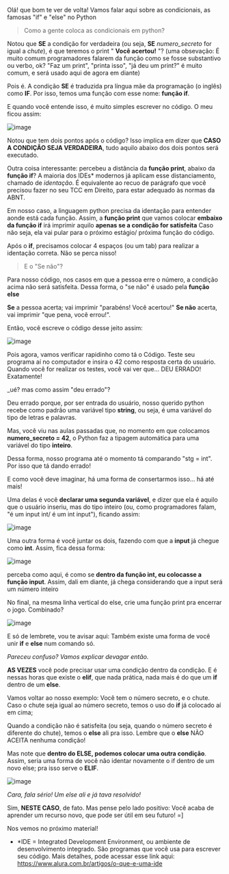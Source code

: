Olá! que bom te ver de volta! Vamos falar aqui sobre as condicionais, as famosas "if" e "else" no Python

> Como a gente coloca as condicionais em python?

Notou que **SE** a condição for verdadeira (ou seja, **SE** _numero_secreto_ for igual a _chute_), é que teremos o print " **Você acertou!** "?
(uma obsevação: É muito comum programadores falarem da função como se fosse substantivo ou verbo, ok? "Faz um print", "printa isso", "já deu um print?" é muito comum, e será usado aqui de agora em diante)

Pois é. A condição **SE** é traduzida pra língua mãe da programação (o inglês) como **IF**. Por isso, temos uma função com esse nome: **função if**.

E quando você entende isso, é muito simples escrever no código. O meu ficou assim:

![image](https://user-images.githubusercontent.com/86801366/202100433-52bfca86-2d34-4e74-a6b9-67483103f621.png)


Notou que tem dois pontos após o código? Isso implica em dizer que **CASO A CONDIÇÃO SEJA VERDADEIRA**, tudo aquilo abaixo dos dois pontos será executado.

Outra coisa interessante: percebeu a distância da **função print**, abaixo da **função if**? A maioria dos IDEs* modernos já aplicam esse distanciamento, chamado de _identação_. 
É equivalente ao recuo de parágrafo que você precisou fazer no seu TCC em Direito, para estar adequado às normas da ABNT.

Em nosso caso, a linguagem python precisa da identação para entender aonde está cada função. Assim, a **função print** que vamos colocar **embaixo da função if** irá imprimir aquilo **apenas se a condição for satisfeita**
Caso não seja, ela vai pular para o próximo estágio/ próxima função do código.

Após o **if**, precisamos colocar 4 espaços (ou um tab) para realizar a identação correta. Não se perca nisso!

> E o "Se não"?

Para nosso código, nos casos em que a pessoa erre o número, a condição acima não será satisfeita. Dessa forma, o "se não" é usado pela **função else**

**Se** a pessoa acerta; vai imprimir "parabéns! Você acertou!"
**Se não** acerta, vai imprimir "que pena, você errou!".

Então, você escreve o código desse jeito assim:

![image](https://user-images.githubusercontent.com/86801366/202103879-206ed71c-8758-44f9-81e1-37fd3c137b72.png)

Pois agora, vamos verificar rapidinho como tá o Código. Teste seu programa aí no computador e insira o 42 como resposta certa do usuário.
Quando você for realizar os testes, você vai ver que... DEU ERRADO! Exatamente!

_ué? mas como assim "deu errado"?

Deu errado porque, por ser entrada do usuário, nosso querido python recebe como padrão uma variável tipo **string**, ou seja, é uma variável do tipo de letras e palavras.

Mas, você viu nas aulas passadas que, no momento em que colocamos **numero_secreto = 42**, o Python faz a tipagem automática para uma variável do tipo **inteiro**.

Dessa forma, nosso programa até o momento tá comparando "stg = int". Por isso que tá dando errado!

E como você deve imaginar, há uma forma de consertarmos isso... há até mais!

Uma delas é você **declarar uma segunda variável**, e dizer que ela é aquilo que o usuário inseriu, 
mas do tipo inteiro (ou, como programadores falam, "é um input int/ é um int input"), ficando assim:

![image](https://user-images.githubusercontent.com/86801366/202104740-80bf399b-5d98-47b4-959d-87d8f99e3a07.png)

Uma outra forma é você juntar os dois, fazendo com que a **input** já chegue como **int**. Assim, fica dessa forma:

![image](https://user-images.githubusercontent.com/86801366/202105451-0f6cd615-1ee1-47d0-965b-50667b07315f.png)

perceba como aqui, é como se **dentro da função int, eu colocasse a função input**. Assim, dali em diante, já chega considerando que a input será um número inteiro

No final, na mesma linha vertical do else, crie uma função print pra encerrar o jogo. Combinado? 

![image](https://user-images.githubusercontent.com/86801366/202106485-f5225136-7993-4d96-9353-c9eb5ee246af.png)

E só de lembrete, vou te avisar aqui: Também existe uma forma de você unir **if** e **else** num comando só.

_Pareceu confuso? Vamos explicar devagar então._

**AS VEZES** você pode precisar usar uma condição dentro da condição. E é nessas horas que existe o **elif**, que nada prática, nada mais é do que um **if** dentro de um **else**.

Vamos voltar ao nosso exemplo: Você tem o número secreto, e o chute. Caso o chute seja igual ao número secreto, temos o uso do **if** já colocado aí em cima;

Quando a condição não é satisfeita (ou seja, quando o número secreto é diferente do chute), temos o **else** ali pra isso. Lembre que o **else** NÃO ACEITA nenhuma condição!

Mas note que **dentro do ELSE, podemos colocar uma outra condição**. Assim, seria uma forma de você não identar novamente o if dentro de um novo else; pra isso serve o **ELIF**.

![image](https://user-images.githubusercontent.com/86801366/210686598-da8aed10-e501-4564-8477-93cf91951b71.png)


_Cara, fala sério! Um else ali e já tava resolvido!_

Sim, **NESTE CASO**, de fato. Mas pense pelo lado positivo: Você acaba de aprender um recurso novo, que pode ser útil em seu futuro! =]

Nos vemos no próximo material!

* *IDE = Integrated Development Environment, ou ambiente de desenvolvimento integrado. São programas que você usa para escrever seu código. Mais detalhes, pode acessar esse link aqui: https://www.alura.com.br/artigos/o-que-e-uma-ide
